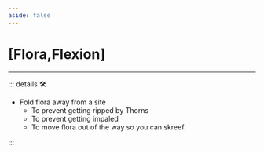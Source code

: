 ```yaml
---
aside: false
---
```

# <py>[Flora,Flexion]</py>

---

<!-- =================================================== -->
<!-- =================================================== -->
<!-- =================================================== -->
<!-- =================================================== -->
<!-- =================================================== -->
::: details 🛠

- Fold flora away from a site
    - To prevent getting ripped by Thorns
    - To prevent getting impaled
    - To move flora out of the way so you can skreef.

:::
